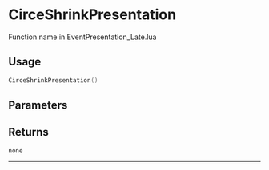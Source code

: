 # CirceShrinkPresentation
Function name in EventPresentation_Late.lua
## Usage
```lua
CirceShrinkPresentation()
```
## Parameters

## Returns
`none`

---
